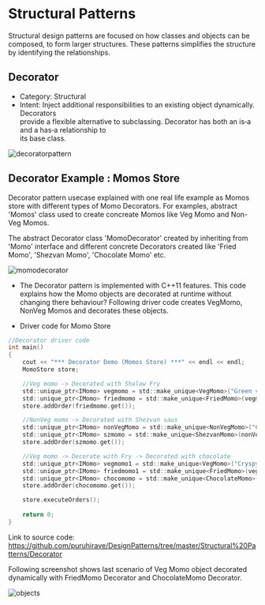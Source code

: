 # Structural Patterns
Structural design patterns are focused on how classes and objects can be composed, to form larger structures.
These patterns simplifies the structure by identifying the relationships.

## Decorator
* Category: Structural
* Intent:
   Inject additional responsibilities	to	an existing	object dynamically. Decorators	
  provide	a	flexible	alternative	to	subclassing.
	Decorator	has	both	an	is‐a	and	a	has‐a	relationship	to	
its	base	class.

![decoratorpattern](https://user-images.githubusercontent.com/6056609/43302516-ab9cc3ea-9188-11e8-82e5-cc85c8e594fc.png)

## Decorator Example : Momos Store

Decorator pattern usecase explained with one real life example as Momos store with different types of Momo Decorators.
For examples, abstract 'Momos' class used to create concreate Momos like Veg Momo and Non-Veg Momos.

The abstract Decorator class 'MomoDecorator' created by inheriting from 'Momo' interface and different concrete Decorators created like 'Fried Momo', 'Shezvan Momo', 'Chocolate Momo' etc.

![momodecorator](https://user-images.githubusercontent.com/6056609/43451378-70210d60-94d2-11e8-8996-45d032983361.png)

* The Decorator pattern is implemented with C++11 features. This code explains how the Momo objects are decorated at runtime without changing there behaviour? Following driver code creates VegMomo, NonVeg Momos and decorates these objects.

* Driver code for Momo Store
```C
//Decorator driver code
int main()
{
    cout << "*** Decorator Demo (Momos Store) ***" << endl << endl;
    MomoStore store;

    //Veg momo -> Decorated with Shalow Fry
    std::unique_ptr<IMomo> vegmomo = std::make_unique<VegMomo>("Green vegitables");
    std::unique_ptr<IMomo> friedmomo = std::make_unique<FriedMomo>(vegmomo.get());
    store.addOrder(friedmomo.get());

    //NonVeg momo -> Decorated with Shezvan saus
    std::unique_ptr<IMomo> nonVegMomo = std::make_unique<NonVegMomo>("Chicken");
    std::unique_ptr<IMomo> szmomo = std::make_unique<ShezvanMomo>(nonVegMomo.get());
    store.addOrder(szmomo.get());

    //Veg momo -> Decorate with Fry -> Decorated with chocolate
    std::unique_ptr<IMomo> vegmomo1 = std::make_unique<VegMomo>("Cryspy items");
    std::unique_ptr<IMomo> friedmomo1 = std::make_unique<FriedMomo>(vegmomo1.get());
    std::unique_ptr<IMomo> chocomomo = std::make_unique<ChocolateMomo>(friedmomo1.get());
    store.addOrder(chocomomo.get());

    store.executeOrders();
    
    return 0;
}
```

Link to source code:
https://github.com/puruhirave/DesignPatterns/tree/master/Structural%20Patterns/Decorator

 Following screenshot shows last scenario of Veg Momo object decorated dynamically with FriedMomo Decorator and ChocolateMomo Decorator.

![objects](https://user-images.githubusercontent.com/6056609/43304796-131678c2-9193-11e8-9546-22b2d7fb26c5.png)
